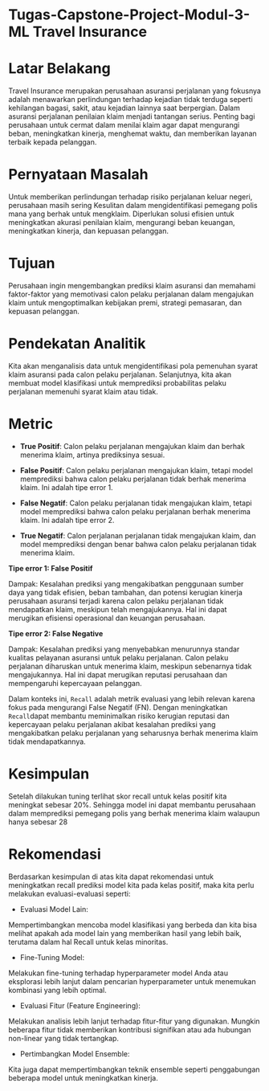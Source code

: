 # Tugas-Capstone-Project-Modul-3-ML Travel Insurance

# Latar Belakang

Travel Insurance merupakan perusahaan asuransi perjalanan yang fokusnya adalah menawarkan perlindungan terhadap kejadian tidak terduga seperti kehilangan bagasi, sakit, atau kejadian lainnya saat berpergian. Dalam asuransi perjalanan penilaian klaim menjadi tantangan serius. Penting bagi perusahaan untuk cermat dalam menilai klaim agar dapat mengurangi beban, meningkatkan kinerja, menghemat waktu, dan memberikan layanan terbaik kepada pelanggan. 

# Pernyataan Masalah

Untuk memberikan perlindungan terhadap risiko perjalanan keluar negeri, perusahaan masih sering Kesulitan dalam mengidentifikasi pemegang polis mana yang berhak untuk mengklaim. Diperlukan solusi efisien untuk meningkatkan akurasi penilaian klaim, mengurangi beban keuangan, meningkatkan kinerja, dan kepuasan pelanggan.

# Tujuan

Perusahaan ingin mengembangkan prediksi klaim asuransi dan memahami faktor-faktor yang memotivasi calon pelaku perjalanan dalam mengajukan klaim untuk mengoptimalkan kebijakan premi, strategi pemasaran, dan kepuasan pelanggan.

# Pendekatan Analitik

Kita akan menganalisis data untuk mengidentifikasi pola pemenuhan syarat klaim asuransi pada calon pelaku perjalanan. Selanjutnya, kita akan membuat model klasifikasi untuk memprediksi probabilitas pelaku perjalanan memenuhi syarat klaim atau tidak.

# Metric

- **True Positif**: Calon pelaku perjalanan mengajukan klaim dan berhak menerima klaim, artinya prediksinya sesuai.

- **False Positif**: Calon pelaku perjalanan mengajukan klaim, tetapi model memprediksi bahwa calon pelaku perjalanan tidak berhak menerima klaim. Ini adalah tipe error 1.

- **False Negatif**: Calon pelaku perjalanan tidak mengajukan klaim, tetapi model memprediksi bahwa calon pelaku perjalanan berhak menerima klaim. Ini adalah tipe error 2.

- **True Negatif**: Calon perjalanan perjalanan tidak mengajukan klaim, dan model memprediksi dengan benar bahwa calon pelaku perjalanan tidak menerima klaim.


**Tipe error 1: False Positif**

Dampak: Kesalahan prediksi yang mengakibatkan penggunaan sumber daya yang tidak efisien, beban tambahan, dan potensi kerugian kinerja perusahaan asuransi terjadi karena calon pelaku perjalanan tidak mendapatkan klaim, meskipun telah mengajukannya. Hal ini dapat merugikan efisiensi operasional dan keuangan perusahaan.

**Tipe error 2: False Negative**

Dampak: Kesalahan prediksi yang menyebabkan menurunnya standar kualitas pelayanan asuransi untuk pelaku perjalanan. Calon pelaku perjalanan diharuskan untuk menerima klaim, meskipun sebenarnya tidak mengajukannya. Hal ini dapat merugikan reputasi perusahaan dan mempengaruhi kepercayaan pelanggan.


Dalam konteks ini, `Recall` adalah metrik evaluasi yang lebih relevan karena fokus pada mengurangi False Negatif (FN). Dengan meningkatkan `Recall`dapat membantu meminimalkan risiko kerugian reputasi dan kepercayaan pelaku perjalanan akibat kesalahan prediksi yang mengakibatkan pelaku perjalanan yang seharusnya berhak menerima klaim tidak mendapatkannya.

# Kesimpulan

Setelah dilakukan tuning terlihat skor recall untuk kelas positif kita meningkat sebesar 20%. Sehingga model ini  dapat membantu perusahaan dalam memprediksi pemegang polis yang berhak menerima klaim walaupun hanya sebesar 28

# Rekomendasi

Berdasarkan kesimpulan di atas kita dapat rekomendasi untuk meningkatkan recall prediksi model kita pada kelas positif, maka kita perlu melakukan evaluasi-evaluasi seperti:

- Evaluasi Model Lain:

Mempertimbangkan mencoba model klasifikasi yang berbeda dan kita bisa melihat apakah ada model lain yang memberikan hasil yang lebih baik, terutama dalam hal Recall untuk kelas minoritas.

- Fine-Tuning Model:

Melakukan fine-tuning terhadap hyperparameter model Anda atau eksplorasi lebih lanjut dalam pencarian hyperparameter untuk menemukan kombinasi yang lebih optimal.

- Evaluasi Fitur (Feature Engineering):

Melakukan analisis lebih lanjut terhadap fitur-fitur yang digunakan. Mungkin beberapa fitur tidak memberikan kontribusi signifikan atau ada hubungan non-linear yang tidak tertangkap.

- Pertimbangkan Model Ensemble:

Kita juga dapat mempertimbangkan teknik ensemble seperti penggabungan beberapa model untuk meningkatkan kinerja.
